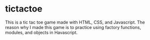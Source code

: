# tictactoe

This is a tic tac toe game made with HTML, CSS, and Javascript. The reason why I made this game is to practice using factory functions, modules, and objects in Havascript.